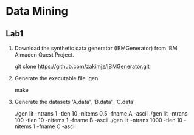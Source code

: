 # Data Mining
## Lab1
1. Download the synthetic data generator (IBMGenerator) from IBM Almaden Quest Project.

    git clone https://github.com/zakimjz/IBMGenerator.git

2. Generate the executable file 'gen'

    make
    
3. Generate the datasets 'A.data', 'B.data', 'C.data'

    ./gen lit -ntrans 1 -tlen 10 -nitems 0.5 -fname A -ascii
    ./gen lit -ntrans 100 -tlen 10 -nitems 1 -fname B -ascii
    ./gen lit -ntrans 1000 -tlen 10 -nitems 1 -fname C -ascii
